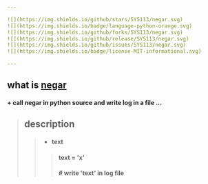 ```yaml
---

![](https://img.shields.io/github/stars/SYS113/negar.svg)
![](https://img.shields.io/badge/language-python-orange.svg)
![](https://img.shields.io/github/forks/SYS113/negar.svg)
![](https://img.shields.io/github/release/SYS113/negar.svg)
![](https://img.shields.io/github/issues/SYS113/negar.svg)
![](https://img.shields.io/badge/license-MIT-informational.svg)

---
```


## what is <ins>negar</ins>
#### + call negar in python source and write log in a file</ins> ...<br />

> ## description
>> * #### text
>>> #### text = 'x' 
>>> #### # write 'text' in log file



